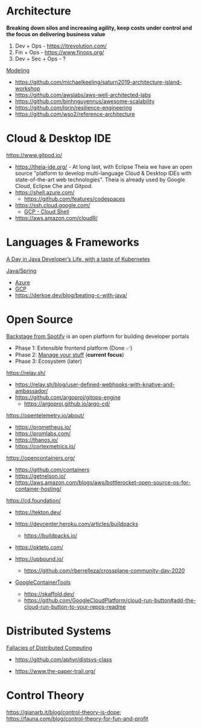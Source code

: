 # Architecture

**Breaking down silos and increasing agility, keep costs under control and the focus on delivering business value**

1. Dev + Ops - https://itrevolution.com/
2. Fin + Ops - https://www.finops.org/
3. Dev + Sec + Ops - ?

[Modeling](../Patterns/Modeling.md)

* https://github.com/michaelkeeling/saturn2019-architecture-island-workshop
* https://github.com/awslabs/aws-well-architected-labs
* https://github.com/binhnguyennus/awesome-scalability
* https://github.com/lorin/resilience-engineering
* https://github.com/wso2/reference-architecture

# Cloud & Desktop IDE

https://www.gitpod.io/
* https://theia-ide.org/ - At long last, with Eclipse Theia we have an open source "platform to develop multi-language Cloud & Desktop IDEs with state-of-the-art web technologies". Theia is already used by Google Cloud, Eclipse Che and Gitpod.
* https://shell.azure.com/
  * https://github.com/features/codespaces
* https://ssh.cloud.google.com/
  * [GCP - Cloud Shell](https://cloud.google.com/blog/products/gcp/introducing-google-cloud-shels-new-code-editor)
* https://aws.amazon.com/cloud9/

# Languages & Frameworks

[A Day in Java Developer’s Life, with a taste of Kubernetes](https://github.com/aws-samples/kubernetes-for-java-developers/blob/master/readme.adoc)

[Java/Spring](https://www.infoq.com/news/2020/06/spring-boot-230-cloud/)
* [Azure](https://azure.microsoft.com/en-us/services/spring-cloud/)
* [GCP](https://cloud.spring.io/spring-cloud-gcp/reference/html/)
* https://derkoe.dev/blog/beating-c-with-java/

# Open Source

[Backstage from Spotify](https://backstage.io/) is an open platform for building developer portals
* Phase 1: Extensible frontend platform (Done ✅) 
* Phase 2: [Manage your stuff](https://backstage.io/blog/2020/05/22/phase-2-service-catalog) (**current focus**)
* Phase 3: Ecosystem (later) 

https://relay.sh/
* https://relay.sh/blog/user-defined-webhooks-with-knative-and-ambassador/
* https://github.com/argoproj/gitops-engine
  * https://argoproj.github.io/argo-cd/  

https://opentelemetry.io/about/
* https://prometheus.io/
* https://promlabs.com/
* https://thanos.io/
* https://cortexmetrics.io/

https://opencontainers.org/
* https://github.com/containers
* https://getnelson.io/
* https://aws.amazon.com/blogs/aws/bottlerocket-open-source-os-for-container-hosting/

https://cd.foundation/
* https://tekton.dev/
  
* https://devcenter.heroku.com/articles/buildpacks
  * https://buildpacks.io/
    
* https://okteto.com/

* https://upbound.io/
  * https://github.com/rberrelleza/crossplane-community-day-2020

* [GoogleContainerTools](https://github.com/GoogleContainerTools)
  * https://skaffold.dev/
  * https://github.com/GoogleCloudPlatform/cloud-run-button#add-the-cloud-run-button-to-your-repos-readme

# Distributed Systems

[Fallacies of Distributed Computing](https://en.wikipedia.org/wiki/Fallacies_of_distributed_computing)

* https://github.com/aphyr/distsys-class

* https://www.the-paper-trail.org/

# Control Theory

https://gianarb.it/blog/control-theory-is-dope; https://fauna.com/blog/control-theory-for-fun-and-profit


